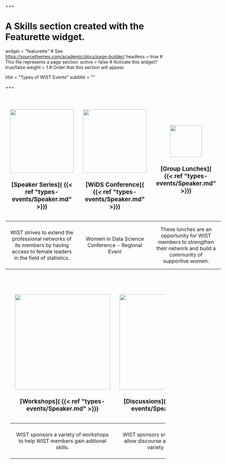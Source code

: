 +++
# A Skills section created with the Featurette widget.
widget = "featurette"  # See https://sourcethemes.com/academic/docs/page-builder/
headless = true  # This file represents a page section.
active = false  # Activate this widget? true/false
weight = 1  # Order that this section will appear.

title = "Types of WIST Events"
subtitle = ""

+++



<style>
table:nth-of-type(1) {
    display:table;
}
table, th, td
{
  border: 0px solid black;
  border-collapse:collapse;
  #background-color: white; 
  padding: 15px;
  text-align: middle;
}
table th{
width:2000px;}
th{text-align: middle;}
</style>

&nbsp;

| <img alt = '' width='200' src='/img/events/discussion.png' align="middle" style="margin: 0px 0px 0px 0px;"/>  <h3> [Speaker Series]( {{< ref "types-events/Speaker.md" >}}) </h3>                                             | <img alt = '' width='200' src='/img/events/discussion.png' align="middle" style="margin: 0px 0px 0px 0px;"/>  <h3> [WiDS Conference]( {{< ref "types-events/Speaker.md" >}}) </h3>                                             |  <img alt = '' width='100' src='/img/events/discussion.png' align="middle" style="margin: 0px 0px 0px 0px;"/> <h3> [Group Lunches]( {{< ref "types-events/Speaker.md" >}}) </h3> |
| :----: | :--------: | :----: |
|WIST strives to extend the professional networks of its members by having access to female leaders in the field of statistics.  | Womein in Data Science Conference - Regional Event | These lunches are an opportunity for WIST members to strengthen their network and build a community of supportive women.  | 

&nbsp;

| <img alt = '' width='300' src='/img/events/discussion.png' align="middle" style="margin: 0px 0px 0px 0px;"/>  <h3> [Workshops]( {{< ref "types-events/Speaker.md" >}}) </h3>                                             | <img alt = '' width='300' src='/img/events/discussion.png' align="middle" style="margin: 0px 0px 0px 0px;"/>  <h3> [Discussions]( {{< ref "types-events/Speaker.md" >}}) </h3>                                             |  <img alt = '' width='300' src='/img/events/discussion.png' align="middle" style="margin: 0px 0px 0px 0px;"/> <h3> Other Events </h3> |
| :----: | :--------: | :----: |
|WIST sponsors a variety of workshops to help WIST members gain aditional skills.  | WIST sponsors small group events to allow discourse and discussion on a variety of topics. | WIST may organize other events throughout the year based on suggestions or requests form WIST members| 
